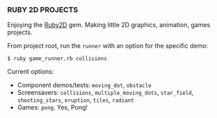 ### RUBY 2D PROJECTS ###

Enjoying the [Ruby2D](https://www.ruby2d.com/learn/colors/) gem. Making little 2D graphics, animation, games projects.

From project root, run the `runner` with an option for the specific demo:

```
$ ruby game_runner.rb collisions
```

Current options:
* Component demos/tests: `moving_dot`, `obstacle`
* Screensavers:  `collisions`, `multiple_moving_dots`, `star_field`, `shooting_stars`, `eruption`, `tiles`, `radiant`
* Games: `pong`. Yes, Pong!